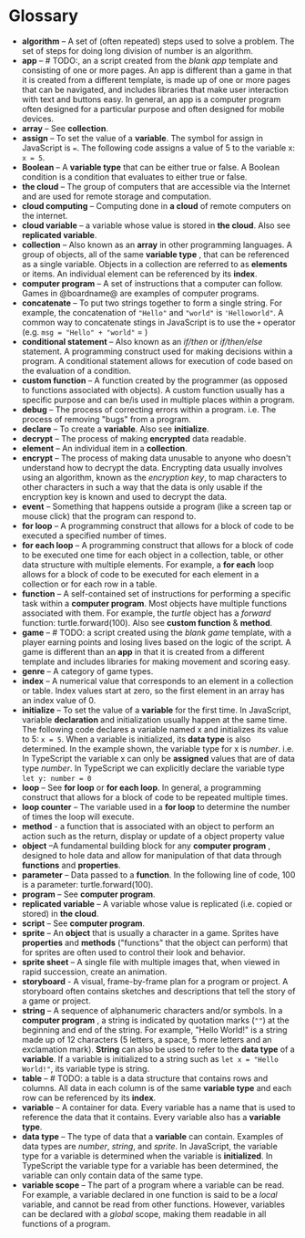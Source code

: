 # Glossary

- **algorithm** – A set of (often repeated) steps used to solve a problem. The set of steps for doing long division of number is an algorithm.
- **app** – # TODO:, an a script created from the _blank app_ template and consisting of one or more pages. An app is different than a game in that it is created from a different template, is made up of one or more pages that can be navigated, and includes libraries that make user interaction with text and buttons easy. In general, an app is a computer program often designed for a particular purpose and often designed for mobile devices.
- **array** – See **collection**.
- **assign** – To set the value of a **variable**. The symbol for assign in JavaScript is `=`. The following code assigns a value of 5 to the variable x: `x = 5`.
- **Boolean** – A **variable type** that can be either true or false. A Boolean condition is a condition that evaluates to either true or false.
- **the cloud** – The group of computers that are accessible via the Internet and are used for remote storage and computation.
- **cloud computing** – Computing done in **a cloud** of remote computers on the internet.
- **cloud variable** – a variable whose value is stored in **the cloud**. Also see **replicated variable**.
- **collection** – Also known as an **array** in other programming languages. A group of objects, all of the same **variable type** , that can be referenced as a single variable. Objects in a collection are referred to as **elements** or items. An individual element can be referenced by its **index**.
- **computer program** – A set of instructions that a computer can follow. Games in @boardname@ are examples of computer programs. 
- **concatenate** – To put two strings together to form a single string. For example, the concatenation of `"Hello"` and `"world"` is `'Helloworld"`. A common way to concatenate stings in JavaScript is to use the `+` operator (e.g. `msg = "Hello" + "world"` = )
- **conditional statement** – Also known as an _if/then_ or _if/then/else_ statement. A programming construct used for making decisions within a program. A conditional statement allows for execution of code based on the evaluation of a condition.
- **custom function** – A function created by the programmer (as opposed to functions associated with objects). A custom function usually has a specific purpose and can be/is used in multiple places within a program.
- **debug** – The process of correcting errors within a program. i.e. The process of removing "bugs" from a program.
- **declare** –  To create a **variable**. Also see **initialize**.
- **decrypt** – The process of making **encrypted** data readable.
- **element** – An individual item in a **collection**.
- **encrypt** – The process of making data unusable to anyone who doesn't understand how to decrypt the data. Encrypting data usually involves using an algorithm, known as the _encryption key_, to map characters to other characters in such a way that the data is only usable if the encryption key is known and used to decrypt the data.
- **event** – Something that happens outside a program (like a screen tap or mouse click) that the program can respond to.
- **for loop** – A programming construct that allows for a block of code to be executed a specified number of times.
- **for each loop** – A programming construct that allows for a block of code to be executed one time for each object in a collection, table, or other data structure with multiple elements. For example, a **for each** loop allows for a block of code to be executed for each element in a collection or for each row in a table.
- **function** – A self-contained set of instructions for performing a specific task within a **computer program**. Most objects have multiple functions associated with them. For example, the _turtle_ object has a _forward_ function: turtle.forward(100). Also see **custom function** & **method**.
- **game** – # TODO: a script created using the _blank game_ template, with a player earning points and losing lives based on the logic of the script. A game is different than an **app** in that it is created from a different template and includes libraries for making movement and scoring easy.
- **genre** – A category of game types.
- **index** – A numerical value that corresponds to an element in a collection or table. Index values start at zero, so the first element in an array has an index value of 0.
- **initialize** – To set the value of a **variable** for the first time. In JavaScript, variable **declaration** and initialization usually happen at the same time. The following code declares a variable named x and initializes its value to 5: `x = 5`. When a variable is initialized, its **data type** is also determined. In the example shown, the variable type for x is _number_. i.e. In TypeScript the variable x can only be **assigned** values that are of data type _number_.  In TypeScript we can explicitly declare the variable type `let y: number = 0`  
- **loop** – See **for loop** or **for each loop**. In general, a programming construct that allows for a block of code to be repeated multiple times.
- **loop counter** – The variable used in a **for loop** to determine the number of times the loop will execute.
- **method** - a function that is associated with an object to perform an action such as the return, display or update of a object property value   
- **object** –A fundamental building block for any **computer program** , designed to hole data and allow for manipulation of that data through **functions** and **properties**.
- **parameter** – Data passed to a **function**. In the following line of code, 100 is a parameter: turtle.forward(100).
- **program** – See **computer program**.
- **replicated variable** – A variable whose value is replicated (i.e. copied or stored) in **the cloud**.
- **script** – See **computer program**.
- **sprite** – An **object** that is usually a character in a game. Sprites have **properties** and **methods** ("functions" that the object can perform) that for sprites are often used to control their look and behavior.
- **sprite sheet** – A single file with multiple images that, when viewed in rapid succession, create an animation.
- **storyboard** - A visual, frame-by-frame plan for a program or project.  A storyboard often contains sketches and descriptions that tell the story of a game or project.
- **string** – A sequence of alphanumeric characters and/or symbols. In a **computer program** , a string is indicated by quotation marks (`""`) at the beginning and end of the string. For example, "Hello World!" is a string made up of 12 characters (5 letters, a space, 5 more letters and an exclamation mark). **String** can also be used to refer to the **data type** of a **variable**. If a variable is initialized to a string such as `let x = "Hello World!"`, its variable type is string.  
- **table** – # TODO: a table is a data structure that contains rows and columns. All data in each column is of the same **variable type** and each row can be referenced by its **index**.
- **variable** – A container for data.  Every variable has a name that is used to reference the data that it contains. Every variable also has a **variable type**.
- **data type** – The type of data that a **variable** can contain. Examples of data types are _number_, _string_, and _sprite_. In JavaScript, the variable type for a variable is determined when the variable is **initialized**. In TypeScript the variable type for a variable has been determined, the variable can only contain data of the same type.
- **variable scope** – The part of a program where a variable can be read. For example, a variable declared in one function is said to be a _local_ variable, and cannot be read from other functions. However, variables can be declared with a _global_ scope, making them readable in all functions of a program.